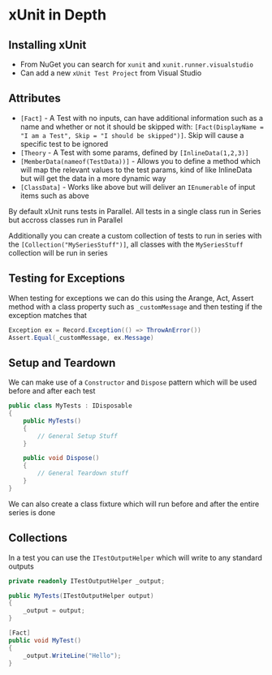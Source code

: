 # xUnit in Depth

## Installing xUnit

- From NuGet you can search for `xunit` and `xunit.runner.visualstudio`
- Can add a new `xUnit Test Project` from Visual Studio

## Attributes

- `[Fact]` - A Test with no inputs, can have additional information such as a name and whether or not it should be skipped with: `[Fact(DisplayName = "I am a Test", Skip = "I should be skipped")]`. Skip will cause a specific test to be ignored
- `[Theory` - A Test with some params, defined by `[InlineData(1,2,3)]`
- `[MemberData(nameof(TestData))]` - Allows you to define a method which will map the relevant values to the test params, kind of like InlineData but will get the data in a more dynamic way
- `[ClassData]` - Works like above but will deliver an `IEnumerable` of input items such as above

By default xUnit runs tests in Parallel. All tests in a single class run in Series but accross classes run in Parallel

Additionally you can create a custom collection of tests to run in series with the `[Collection("MySeriesStuff")]`, all classes with the `MySeriesStuff` collection will be run in series

## Testing for Exceptions

When testing for exceptions we can do this using the Arange, Act, Assert method with a class property such as `_customMessage` and then testing if the exception matches that

```cs
Exception ex = Record.Exception(() => ThrowAnError())
Assert.Equal(_customMessage, ex.Message)
```

## Setup and Teardown

We can make use of a `Constructor` and `Dispose` pattern which will be used before and after each test

```cs
public class MyTests : IDisposable
{
    public MyTests()
    {
        // General Setup Stuff
    }

    public void Dispose()
    {
        // General Teardown stuff
    }
}
```

We can also create a class fixture which will run before and after the entire series is done

## Collections

In a test you can use the `ITestOutputHelper` which will write to any standard outputs

```cs
private readonly ITestOutputHelper _output;

public MyTests(ITestOutputHelper output)
{
    _output = output;
}

[Fact]
public void MyTest()
{
    _output.WriteLine("Hello");
}
```
